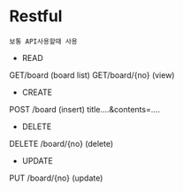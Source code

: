 # Restful

	보통 API사용할때 사용 


+ READ

GET/board 		(board list)
GET/board/{no} 	(view)



+ CREATE

POST /board		(insert)
title....&contents=....


+ DELETE

DELETE /board/{no}	(delete)



+ UPDATE

PUT /board/{no}	(update)

